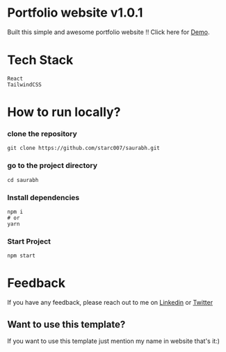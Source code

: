 # Portfolio website v1.0.1

Built this simple and awesome portfolio website !!
Click here for [Demo](https://jutsu.tech).

# Tech Stack

    React
    TailwindCSS

# How to run locally?

### clone the repository

    git clone https://github.com/starc007/saurabh.git

### go to the project directory

    cd saurabh

### Install dependencies

    npm i
    # or
    yarn

### Start Project

    npm start

# Feedback

If you have any feedback, please reach out to me on [Linkedin](https://www.linkedin.com/in/starc007) or [Twitter](https://www.twitter.com/saurra3h)

## Want to use this template?

If you want to use this template just mention my name in website that's it:)
